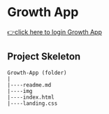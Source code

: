 <h1>Growth App</h1>

[👉click here to login Growth App](https://ilkerkr.github.io/Growth-app/)

<h2>Project Skeleton</h2>

```
Growth-App (folder)
|
|----readme.md
|----img
|----index.html
|----landing.css
```
